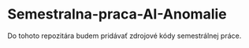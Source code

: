 # Semestralna-praca-AI-Anomalie

Do tohoto repozitára budem pridávať zdrojové kódy semestrálnej práce.
